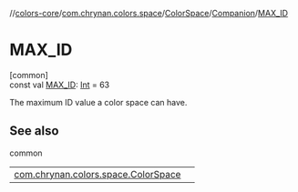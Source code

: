//[colors-core](../../../../index.md)/[com.chrynan.colors.space](../../index.md)/[ColorSpace](../index.md)/[Companion](index.md)/[MAX_ID](-m-a-x_-i-d.md)

# MAX_ID

[common]\
const val [MAX_ID](-m-a-x_-i-d.md): [Int](https://kotlinlang.org/api/latest/jvm/stdlib/kotlin/-int/index.html) = 63

The maximum ID value a color space can have.

## See also

common

| | |
|---|---|
| [com.chrynan.colors.space.ColorSpace](../id.md) |  |
